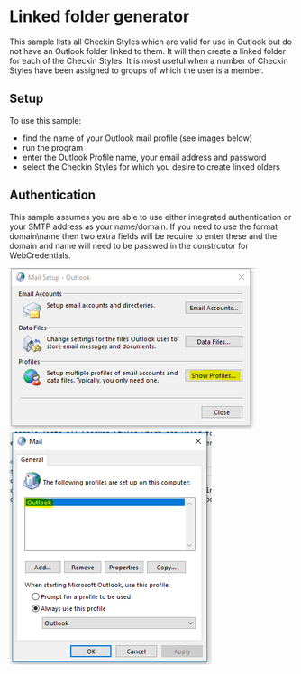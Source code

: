 ﻿# Linked folder generator
This sample lists all Checkin Styles which are valid for use in Outlook but do not have an Outlook folder linked to them.  It will then create a linked folder for each of the Checkin Styles.  It is most useful when a number of Checkin Styles have been assigned to groups of which the user is a member.

## Setup
To use this sample:
 - find the name of your Outlook mail profile (see images below)
 - run the program
 - enter the Outlook Profile name, your email address and password
 - select the Checkin Styles for which you desire to create linked olders

## Authentication ##
This sample assumes you are able to use either integrated authentication or your SMTP address as your name/domain.  If you need to use the format domain\name then two extra fields will be require to enter these and the domain and name will need to be passwed in the constrcutor for WebCredentials.

 ![Mail Options](mailoptions.png)
  ![Mail Profile](mailprofile.png)
